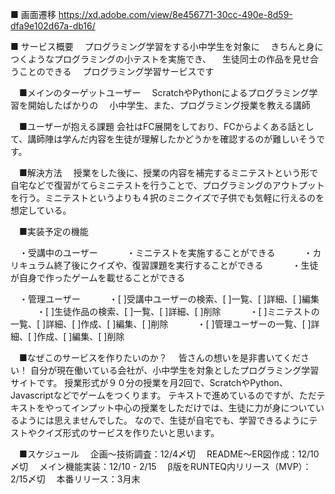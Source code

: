 ■ 画面遷移
https://xd.adobe.com/view/8e456771-30cc-490e-8d59-dfa9e102d67a-db16/

■ サービス概要
　プログラミング学習をする小中学生を対象に
　きちんと身につくようなプログラミングの小テストを実施でき、
　生徒同士の作品を見せ合うことのできる
　プログラミング学習サービスです

　■メインのターゲットユーザー
　ScratchやPythonによるプログラミング学習を開始したばかりの
　小中学生、また、プログラミング授業を教える講師

　■ユーザーが抱える課題
会社はFC展開をしており、FCからよくある話として、講師陣は学んだ内容を生徒が理解したかどうかを確認するのが難しいそうです。

　■解決方法
　授業をした後に、授業の内容を補完するミニテストという形で自宅などで復習がてらミニテストを行うことで、プログラミングのアウトプットを行う。ミニテストというよりも４択のミニクイズで子供でも気軽に行えるのを想定している。

　■実装予定の機能

　・受講中のユーザー
　　　・ミニテストを実施することができる
　　　・カリキュラム終了後にクイズや、復習課題を実行することができる
　　　・生徒が自身で作ったゲームを載せることができる

　・管理ユーザー
　　　・[ ]受講中ユーザーの検索、[ ]一覧、[ ]詳細、[ ]編集
　　　・[ ]生徒作品の検索、[ ]一覧、[ ]詳細、[ ]削除
　　　・[ ]ミニテストの一覧、[ ]詳細、[ ]作成、[ ]編集、[ ]削除
　　　・[ ]管理ユーザーの一覧、[ ]詳細、[ ]作成、[ ]編集、[ ]削除

　■なぜこのサービスを作りたいのか？
　皆さんの想いを是非書いてください！
自分が現在働いている会社が、小中学生を対象としたプログラミング学習サイトです。
授業形式が９０分の授業を月2回で、ScratchやPython、Javascriptなどでゲームをつくります。
テキストで進めているのですが、ただテキストをやってインプット中心の授業をしただけでは、生徒に力が身についているようには思えませんでした。
なので、生徒が自宅でも、学習できるようにテストやクイズ形式のサービスを作りたいと思います。

　■スケジュール
　企画〜技術調査：12/4〆切
　README〜ER図作成：12/10 〆切
　メイン機能実装：12/10 - 2/15
　β版をRUNTEQ内リリース（MVP）：2/15〆切
　本番リリース：3月末

